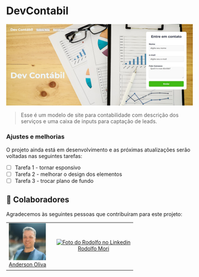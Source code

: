 # DevContabil

<img src="devcontabilprint.img" alt="exemplo imagem">

> Esse é um modelo de site para contabilidade com descrição dos serviços e uma caixa de inputs para captação de leads.

### Ajustes e melhorias

O projeto ainda está em desenvolvimento e as próximas atualizações serão voltadas nas seguintes tarefas:

- [ ] Tarefa 1 - tornar esponsivo
- [ ] Tarefa 2 - melhorar o design dos elementos
- [ ] Tarefa 3 - trocar plano de fundo

## 🤝 Colaboradores

Agradecemos às seguintes pessoas que contribuíram para este projeto:

<table>
  <tr>
    <td align="center">
      <a href="#"> 
        <img src="./meuperfil.img.jpeg" width="100px;" alt="Foto do Anderson no Linkedin"/><br>
        <sub>
          <a href="https://www.linkedin.com/in/anderson-oliva/" >Anderson Oliva</a>
        </sub>
      </a>
    </td>
    <td align="center">
    </td>
    <td align="center">
      <a href="#">
        <img src="https://www.linkedin.com/in/rodolfomori/" width="100px;" alt="Foto do Rodolfo no Linkedin"/><br>
        <sub>
          <a href="https://www.linkedin.com/in/rodolfomori/" >Rodolfo Mori</a>
        </sub>
      </a>
    </td>
  </tr>
</table>


